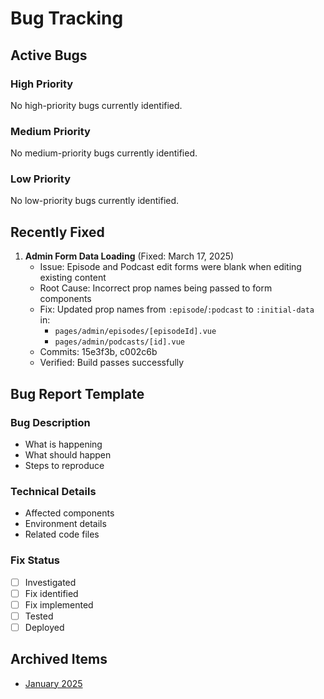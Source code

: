 # Bug Tracking

## Active Bugs

### High Priority
No high-priority bugs currently identified.

### Medium Priority
No medium-priority bugs currently identified.

### Low Priority
No low-priority bugs currently identified.

## Recently Fixed
1. **Admin Form Data Loading** (Fixed: March 17, 2025)
   - Issue: Episode and Podcast edit forms were blank when editing existing content
   - Root Cause: Incorrect prop names being passed to form components
   - Fix: Updated prop names from `:episode`/`:podcast` to `:initial-data` in:
     - `pages/admin/episodes/[episodeId].vue`
     - `pages/admin/podcasts/[id].vue`
   - Commits: 15e3f3b, c002c6b
   - Verified: Build passes successfully

## Bug Report Template

### Bug Description
- What is happening
- What should happen
- Steps to reproduce

### Technical Details
- Affected components
- Environment details
- Related code files

### Fix Status
- [ ] Investigated
- [ ] Fix identified
- [ ] Fix implemented
- [ ] Tested
- [ ] Deployed

## Archived Items
- [January 2025](archive/bugs/2025-01-bugs.md)
